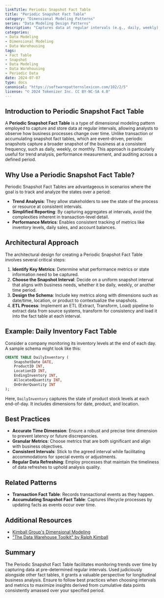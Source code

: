 ```yaml
---
linkTitle: Periodic Snapshot Fact Table
title: "Periodic Snapshot Fact Table"
category: "Dimensional Modeling Patterns"
series: "Data Modeling Design Patterns"
description: "Captures data at regular intervals (e.g., daily, weekly), summarizing the state at each point in time."
categories:
- Data Modeling
- Dimensional Modeling
- Data Warehousing
tags:
- Fact Table
- Snapshot
- Data Modeling
- Data Warehousing
- Periodic Data
date: 2024-07-07
type: docs
canonical: "https://softwarepatternslexicon.com/102/2/5"
license: "© 2024 Tokenizer Inc. CC BY-NC-SA 4.0"
---
```


## Introduction to Periodic Snapshot Fact Table

A **Periodic Snapshot Fact Table** is a type of dimensional modeling pattern employed to capture and store data at regular intervals, allowing analysts to observe how business processes change over time. Unlike transaction or accumulating snapshot fact tables, which are event-driven, periodic snapshots capture a broader snapshot of the business at a consistent frequency, such as daily, weekly, or monthly. This approach is particularly useful for trend analysis, performance measurement, and auditing across a defined period.

## Why Use a Periodic Snapshot Fact Table?

Periodic Snapshot Fact Tables are advantageous in scenarios where the goal is to track and analyze the states over a period:

- **Trend Analysis**: They allow stakeholders to see the state of the process or resource at consistent intervals.
- **Simplified Reporting**: By capturing aggregates at intervals, avoid the complexities inherent in transaction-level detail.
- **Performance Metrics**: Enables consistent tracking of metrics like inventory levels, daily sales, and account balances.

## Architectural Approach

The architectural design for creating a Periodic Snapshot Fact Table involves several critical steps:

1. **Identify Key Metrics**: Determine what performance metrics or state information need to be captured.
2. **Choose the Snapshot Interval**: Decide on a uniform snapshot interval that aligns with business needs, whether it be daily, weekly, or another time period.
3. **Design the Schema**: Include key metrics along with dimensions such as date/time, location, or product to contextualize the snapshots.
4. **ETL Process**: Implement an ETL (Extract, Transform, Load) pipeline to extract data from source systems, transform for consistency and load it into the fact table at each interval.

## Example: Daily Inventory Fact Table

Consider a company monitoring its inventory levels at the end of each day. A sample schema might look like this:

```sql
CREATE TABLE DailyInventory (
    SnapshotDate DATE,
    ProductID INT,
    LocationID INT,
    EndingInventory INT,
    AllocatedQuantity INT,
    OnOrderQuantity INT
);
```

Here, `DailyInventory` captures the state of product stock levels at each end-of-day. It includes dimensions for date, product, and location.

## Best Practices

- **Accurate Time Dimension**: Ensure a robust and precise time dimension to prevent latency or future discrepancies.
- **Granular Metrics**: Choose metrics that are both significant and align with business objectives.
- **Consistent Intervals**: Stick to the agreed interval while facilitating accommodations for special events or adjustments.
- **Regular Data Refreshing**: Employ processes that maintain the timeliness of data refreshes to uphold analysis quality.

## Related Patterns

- **Transaction Fact Table**: Records transactional events as they happen.
- **Accumulating Snapshot Fact Table**: Captures lifecycle processes by updating facts as events occur over time.

## Additional Resources

- [Kimball Group's Dimensional Modeling](https://www.kimballgroup.com)
- ["The Data Warehouse Toolkit" by Ralph Kimball](https://www.amazon.com/Data-Warehouse-Toolkit-Definitive-Dimensional/dp/1118530802)

## Summary

The Periodic Snapshot Fact Table facilitates monitoring trends over time by capturing data at pre-determined regular intervals. Used judiciously alongside other fact tables, it grants a valuable perspective for longitudinal business analysis. Ensure to follow best practices when choosing intervals and metrics to maximize insights derived from cumulative data points consistently amassed over your specified period.
